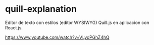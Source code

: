 # quill-explanation

Editor de texto con estilos (editor WYSIWYG) Quill.js en aplicacion con React.js.

https://www.youtube.com/watch?v=VLyoPGhZ4hQ
